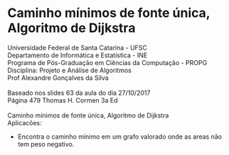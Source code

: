 # Caminho mínimos de fonte única, Algoritmo de Dijkstra
Universidade Federal de Santa Catarina - UFSC<br>
Departamento de Informática e Estatística - INE<br>
Programa de Pós-Graduação em Ciências da Computação - PROPG<br>
Disciplina: Projeto e Análise de Algoritmos<br>
Prof Alexandre Gonçalves da Silva<br>
<br>
Baseado nos slides 63 da aula do dia 27/10/2017<br> 
Página 479 Thomas H. Cormen 3a Ed <br>
<br>
Caminho mínimos de fonte única, Algoritmo de Dijkstra<br>
Aplicacões:<br>
- Encontra o caminho mínimo em um grafo valorado onde as areas não tem peso negativo.<br>
